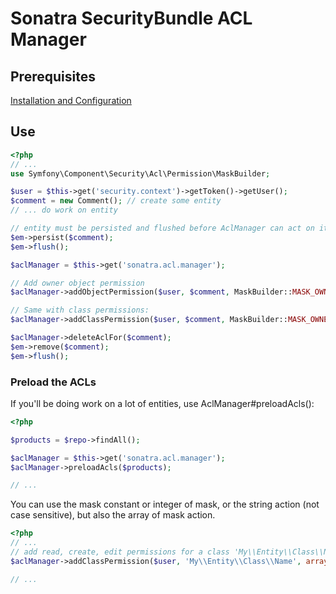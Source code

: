 Sonatra SecurityBundle ACL Manager
==================================

## Prerequisites

[Installation and Configuration](index.md)

## Use

``` php
<?php
// ...
use Symfony\Component\Security\Acl\Permission\MaskBuilder;

$user = $this->get('security.context')->getToken()->getUser();
$comment = new Comment(); // create some entity
// ... do work on entity

// entity must be persisted and flushed before AclManager can act on it (needs identifier)
$em->persist($comment);
$em->flush();

$aclManager = $this->get('sonatra.acl.manager');

// Add owner object permission
$aclManager->addObjectPermission($user, $comment, MaskBuilder::MASK_OWNER);

// Same with class permissions:
$aclManager->addClassPermission($user, $comment, MaskBuilder::MASK_OWNER);

$aclManager->deleteAclFor($comment);
$em->remove($comment);
$em->flush();
```

### Preload the ACLs

If you'll be doing work on a lot of entities, use AclManager#preloadAcls():

```php
<?php

$products = $repo->findAll();

$aclManager = $this->get('sonatra.acl.manager');
$aclManager->preloadAcls($products);

// ...
```

You can use the mask constant or integer of mask, or the string action (not case sensitive), but also the array of mask action.

```php
<?php
// ...
// add read, create, edit permissions for a class 'My\\Entity\\Class\\Name'
$aclManager->addClassPermission($user, 'My\\Entity\\Class\\Name', array (MaskBuilder::MASK_VIEW, 2, 'edit'));

// ...
```
